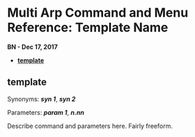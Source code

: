 # Multi Arp Command and Menu Reference: Template Name


**BN - Dec 17, 2017**

* [**template**](#template)

## **template**

Synonyms: ***syn 1***, ***syn 2***

Parameters: ***param 1***, ***n.nn***

Describe command and parameters here. Fairly freeform. 
